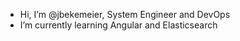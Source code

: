 -  Hi, I’m @jbekemeier, System Engineer and DevOps
-  I’m currently learning Angular and Elasticsearch


<!---
jbekemeier/jbekemeier is a ✨ special ✨ repository because its `README.md` (this file) appears on your GitHub profile.
You can click the Preview link to take a look at your changes.
--->
